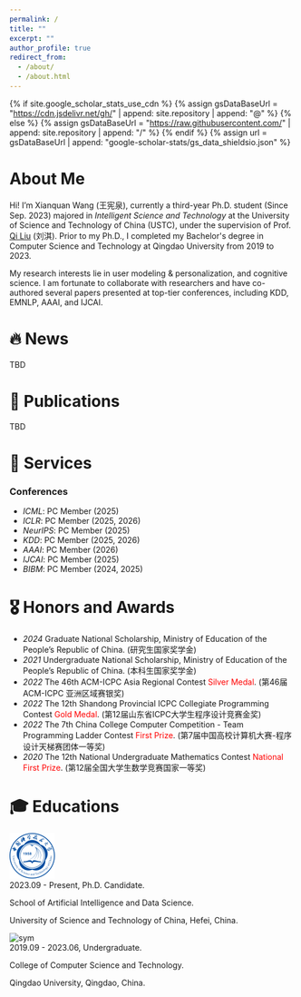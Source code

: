 ```yaml
---
permalink: /
title: ""
excerpt: ""
author_profile: true
redirect_from: 
  - /about/
  - /about.html
---
```


{% if site.google_scholar_stats_use_cdn %}
{% assign gsDataBaseUrl = "https://cdn.jsdelivr.net/gh/" | append: site.repository | append: "@" %}
{% else %}
{% assign gsDataBaseUrl = "https://raw.githubusercontent.com/" | append: site.repository | append: "/" %}
{% endif %}
{% assign url = gsDataBaseUrl | append: "google-scholar-stats/gs_data_shieldsio.json" %}

# About Me

<span class='anchor' id='about-me'></span>

Hi! I’m Xianquan Wang (王宪泉), currently a third-year Ph.D. student (Since Sep. 2023) majored in *Intelligent Science and Technology* at the University of Science and Technology of China (USTC), under the supervision of Prof. [Qi Liu](http://staff.ustc.edu.cn/~qiliuql/) (刘淇). Prior to my Ph.D., I completed my Bachelor's degree in Computer Science and Technology at Qingdao University from 2019 to 2023.

My research interests lie in user modeling & personalization, and cognitive science. I am fortunate to collaborate with researchers and have co-authored several papers presented at top-tier conferences, including KDD, EMNLP, AAAI, and IJCAI.



# 🔥 News
TBD


<!-- - *2024.06.08*: &nbsp;🎉🎉 One paper has been accepted by T-PAMI 2024. Congrats to all! -->
<!-- - *2024.05.2*: &nbsp;🎉🎉 Three papers have been accepted by ICML 2024 (One is Spotlight). Congrats to all! -->
<!-- - *2022.02*: &nbsp;🎉🎉 Lorem ipsum dolor sit amet, consectetur adipiscing elit. Vivamus ornare aliquet ipsum, ac tempus justo dapibus sit amet.  -->

# 📝 Publications 

TBD

<!--
- [One Image is Worth a Thousand Words: A Usability Preservable Text-Image Collaborative Erasing Framework for Diffusion Models](https://arxiv.org/pdf/2505.11131). Feiran Li, Qianqian Xu, **Shilong Bao**, Zhiyong Yang, Xiaochun Cao, Qingming Huang. International Conference on Machine Learning (ICML), 2025. \|[\[Code\]](https://github.com/Ferry-Li/Co-Erasing)\|

- [MixBridge: Heterogeneous Image-to-Image Backdoor Attack through Mixture of Schrödinger Bridges](https://arxiv.org/pdf/2505.08809?). Shixi Qin, Zhiyong Yang, **Shilong Bao**, Shi Wang, Qianqian Xu, Qingming Huang. International Conference on Machine Learning (ICML), 2025. \|[\[Code\]](https://github.com/qsx830/MixBridge)\|

- [OpenworldAUC: Towards Unified Evaluation and Optimization for Open-world Prompt Tuning](https://arxiv.org/pdf/2505.05180). Cong Hua, Qianqian Xu, Zhiyong Yang, Zitai Wang, **Shilong Bao**, Qingming Huang. International Conference on Machine Learning (ICML), 2025. \|[\[Code\]](https://github.com/huacong/OpenworldAUC)\|

- [AUCPro: AUC-Oriented Provable Robustness Learning](https://ieeexplore.ieee.org/document/10904855). **Shilong Bao**, Qianqian Xu, Zhiyong Yang, Yuan He, Xiaochun Cao, and Qingming Huang. IEEE Transactions on Pattern Analysis and Machine Intelligence (**T-PAMI**), 2025. \|[\[Code\]](https://github.com/statusrank/AUCPro)\|

- [Bidirectional Logits Tree: Pursuing Granularity Reconcilement in Fine-Grained Classification](https://arxiv.org/abs/2412.12782). Zhiguang Lu, Qianqian Xu, **Shilong Bao**, and Zhiyong Yang and Qingming Huang. AAAI Conference on Artificial Intelligence (AAAI), 2025. \|[\[Code\]](https://github.com/ZhiguangLuu/BiLT)\|

- [AUCSeg: AUC-oriented Pixel-level Long-tail Semantic Segmentation](https://arxiv.org/abs/2409.20398). Boyu Han, Qianqian Xu, Zhiyong Yang, **Shilong Bao**, Peisong Wen, Yangbangyan Jiang and Qingming Huang. Advances in Neural Information Processing Systems (**NeurIPS**), 2024. \|[\[Code\]](https://github.com/boyuh/AUCSeg)\|

- [Improved Diversity-Promoting Collaborative Metric Learning for Recommendation](https://ieeexplore.ieee.org/abstract/document/10553349). **Shilong Bao**, Qianqian Xu, Zhiyong Yang, Yuan He, Xiaochun Cao, and Qingming Huang. IEEE Transactions on Pattern Analysis and Machine Intelligence (**T-PAMI**), 46(12): 9004-9022, Jun. 2024. \|[\[Code\]](https://)\|

- [ReconBoost: Boosting Can Achieve Modality Reconcilement](https://arxiv.org/abs/2405.09321). Cong Hua, Qianqian Xu, **Shilong Bao**, Zhiyong Yang and Qingming Huang. International Conference on Machine Learning (**ICML**), 2024 \| [\[Code\]](https://github.com/huacong/ReconBoost) \|

- [Harnessing Hierarchical Label Distribution Variations in Test Agnostic Long-tail Recognition](https://arxiv.org/pdf/2405.07780). Zhiyong Yang, Qianqian Xu, Zitai Wang, Sicong Li, Boyu Han, **Shilong Bao**, Xiaochun Cao and Qingming Huang. International Conference on Machine Learning (**ICML**), 2024 \| [\[Code\]](https://github.com/scongl/DirMixE) \|

- [Revisiting AUC-oriented Adversarial Training with Loss-Agnostic Perturbations](https://ieeexplore.ieee.org/abstract/document/10214340). Zhiyong Yang, Qianqian Xu, Wenzheng Hou, **Shilong Bao**, Yuan He, Xiaochun Cao and Qingming Huang. IEEE Transactions on Pattern Analysis and Machine Intelligence (**T-PAMI**), 2023. \| [\[Code\]](https://github.com/statusrank/AUC-Oriented-Adversarial-Training) \|

- [AUC-Oriented Domain Adaptation: From Theory to Algorithm](https://ieeexplore.ieee.org/abstract/document/10214222). Zhiyong Yang, Qianqian Xu, **Shilong Bao**, Peisong Wen, Yuan He, Xiaochun Cao and Qingming Huang. IEEE Transactions on Pattern Analysis and Machine Intelligence (**T-PAMI**), 2023. \| [\[Code\]](https://github.com/statusrank/AUC-Oriented-Domain-Adaptation) \|

- [Asymptotically Unbiased Instance-wise Regularized Partial AUC Optimization: Theory and Algorithm](https://arxiv.org/pdf/2210.03967.pdf). Huiyang Shao, Qianqian Xu, Zhiyong Yang, **Shilong Bao** and Qingming Huang. Advances in Neural Information Processing Systems (NeurIPS), 38667–38679, 2022. \| [\[Code\]](https://github.com/Shaocr/PAUCI) \|

- [Optimizing Two-way Partial AUC with an End-to-end Framework](https://arxiv.org/abs/2206.11655). Zhiyong Yang, Qianqian Xu, **Shilong Bao**, Yuan He, Xiaochun Cao and Qingming Huang. IEEE Transactions on Pattern Analysis and Machine Intelligence (**T-PAMI**), 10228-10246, 2022. \| [\[Code\]](https://github.com/statusrank/XCurve) \|

- [AdAUC: End-to-end Adversarial AUC Optimization Against Long-tail Problems](https://arxiv.org/abs/2206.12169). Wenzheng Hou, Qianqian Xu, Zhiyong Yang, **Shilong Bao**, Yuan He and Qingming Huang. International Conference on Machine Learning (**ICML**), 8903–8925, 2022. \| [\[Code\]](https://github.com/statusrank/AUC-Oriented-Adversarial-Training) \|

- [Rethinking Collaborative Metric Learning: Toward an Efficient Alternative without Negative Sampling](https://arxiv.org/abs/2206.11549). **Shilong Bao**, Qianqian Xu, Zhiyong Yang, Xiaochun Cao and Qingming Huang. IEEE Transactions on Pattern Analysis and Machine Intelligence (**T-PAMI**), 45(1): 1017-1035, Jan. 2023. \|[\[Code\]](https://github.com/statusrank/SFCML)\|

- [Learning with Multiclass AUC: Theory and Algorithms](https://arxiv.org/pdf/2107.13171.pdf). Zhiyong Yang, Qianqian Xu, **Shilong Bao**, Xiaochun Cao and Qingming Huang. IEEE Transactions on Pattern Analysis and Machine Intelligence (**T-PAMI**),  7747–7763, 2021. \| [\[Code\]](https://github.com/joshuaas/Learning-with-Multiclass-AUC-Theory-and-Algorithms) \|

- [Collaborative Preference Embedding against Sparse Labels](http://www.jdl.link/doc/2011/20191229_ACMM-Collaborative%20Preference%20Embedding%20against%20Sparse%20Labels.pdf). **Shilong Bao**, Qianqian Xu, Ke Ma, Zhiyong Yang, Xiaochun Cao and Qingming Huang. ACM International Conference on Multimedia (**ACM-MM**), 2079–2087, 2019. \| [\[Code\]](https://github.com/statusrank/CPE)\|
!-->

# 📖 Services

### Conferences
 - *ICML*: PC Member (2025)
 - *ICLR*: PC Member (2025, 2026)
 - *NeurIPS*: PC Member (2025)
 - *KDD*: PC Member (2025, 2026)
 - *AAAI*: PC Member (2026)
 - *IJCAI*: PC Member (2025)
 - *BIBM*: PC Member (2024, 2025)

# 🎖 Honors and Awards
- *2024* Graduate National Scholarship, Ministry of Education of the People’s Republic of China. (研究生国家奖学金)
- *2021* Undergraduate National Scholarship, Ministry of Education of the People’s Republic of China. (本科生国家奖学金)
- *2022* The 46th ACM-ICPC Asia Regional Contest <font color='red'> Silver Medal</font>. (第46届ACM-ICPC 亚洲区域赛银奖)
- *2022* The 12th Shandong Provincial ICPC Collegiate Programming Contest <font color='red'> Gold Medal</font>. (第12届山东省ICPC大学生程序设计竞赛金奖)
- *2022* The 7th China College Computer Competition - Team Programming Ladder Contest <font color='red'> First Prize</font>. (第7届中国高校计算机大赛-程序设计天梯赛团体一等奖)
- *2020* The 12th National Undergraduate Mathematics Contest <font color='red'> National First Prize</font>. (第12届全国大学生数学竞赛国家一等奖)




# 🎓 Educations

<div class='school-box'>
<div><img src='images/ustc.png' alt="sym" width="80"></div>
<div class='school-box-text' markdown="1">
2023.09 - Present, Ph.D. Candidate.

School of Artificial Intelligence and Data Science.
  
University of Science and Technology of China, Hefei, China.
    
</div>
</div>

<div class='school-box'>
<div><img src='images/qdu.png' alt="sym" width="80"></div>
<div class='school-box-text' markdown="1">
2019.09 - 2023.06, Undergraduate.

College of Computer Science and Technology.

Qingdao University, Qingdao, China.
</div>
</div>
